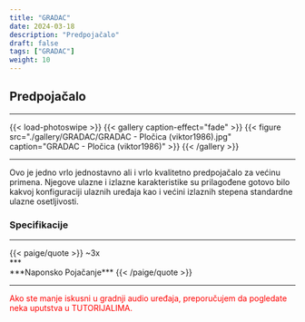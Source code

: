 ```yaml
---
title: "GRADAC"
date: 2024-03-18
description: "Predpojačalo"
draft: false
tags: ["GRADAC"]
weight: 10
---
```

## Predpojačalo

<hr>
{{< load-photoswipe >}}
{{< gallery caption-effect="fade" >}}
  {{< figure src="./gallery/GRADAC/GRADAC - Pločica (viktor1986).jpg" caption="GRADAC - Pločica (viktor1986)" >}}
{{< /gallery >}}
<hr>

Ovo je jedno vrlo jednostavno ali i vrlo kvalitetno predpojačalo za većinu primena. Njegove ulazne i izlazne karakteristike su prilagođene gotovo bilo kakvoj konfiguraciji ulaznih uređaja kao i većini izlaznih stepena standardne ulazne osetljivosti.

### Specifikacije
<hr>
{{< paige/quote >}}
~3x<br>***<br>***Naponsko Pojačanje***
{{< /paige/quote >}}
<hr>

<p style="color: red;" class="text-center">Ako ste manje iskusni u gradnji audio uređaja, preporučujem da pogledate neka uputstva u TUTORIJALIMA.</p>
